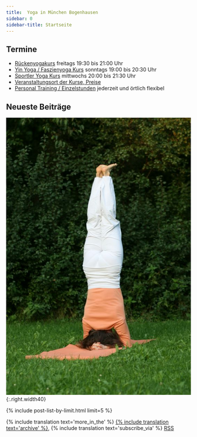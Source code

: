 ```yaml
---
title:  Yoga in München Bogenhausen
sidebar: 0
sidebar-title: Startseite
---
```


## Termine

- [Rückenyogakurs][1] freitags 19:30 bis 21:00 Uhr
- [Yin Yoga / Faszienyoga Kurs][2] sonntags 19:00 bis 20:30 Uhr
- [Sportler Yoga Kurs][3] mittwochs 20:00 bis 21:30 Uhr
- [Veranstaltungsort der Kurse, Preise][5]
- [Personal Training / Einzelstunden][4] jederzeit und örtlich flexibel


## Neueste Beiträge

![Kopfstand](/assets/images/kopfstand.jpg){:.right.width40}

{% include post-list-by-limit.html limit=5 %}

{% include translation text='more_in_the' %} [{% include translation text='archive' %}]({{site.baseurl}}/artikel-archiv), {% include translation text='subscribe_via' %} [RSS]({{site.baseurl}}/feed.xml)



[1]: /kurse#rueckenyoga
[2]: /kurse#yinyoga
[3]: /kurse#sportleryoga
[4]: /kurse#personaltraining
[5]: /kurse#veranstaltungsort

